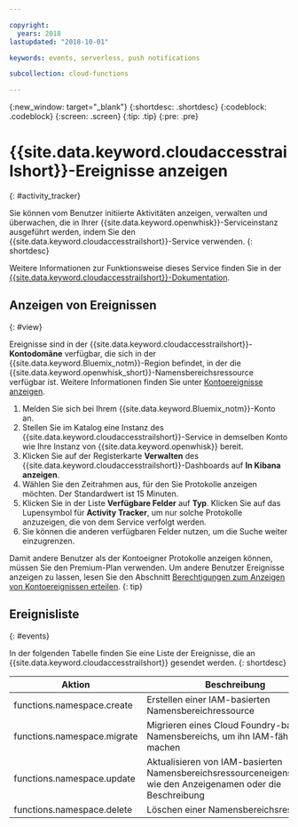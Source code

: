 ```yaml
---

copyright:
  years: 2018
lastupdated: "2018-10-01"

keywords: events, serverless, push notifications

subcollection: cloud-functions

---
```


{:new_window: target="_blank"}
{:shortdesc: .shortdesc}
{:codeblock: .codeblock}
{:screen: .screen}
{:tip: .tip}
{:pre: .pre}


# {{site.data.keyword.cloudaccesstrailshort}}-Ereignisse anzeigen
{: #activity_tracker}

Sie können vom Benutzer initiierte Aktivitäten anzeigen, verwalten und überwachen, die in Ihrer {{site.data.keyword.openwhisk}}-Serviceinstanz ausgeführt werden, indem Sie den {{site.data.keyword.cloudaccesstrailshort}}-Service verwenden.
{: shortdesc}


Weitere Informationen zur Funktionsweise dieses Service finden Sie in der [{{site.data.keyword.cloudaccesstrailshort}}-Dokumentation](/docs/services/cloud-activity-tracker?topic=cloud-activity-tracker-getting-started-with-cla). 


## Anzeigen von Ereignissen
{: #view}

Ereignisse sind in der {{site.data.keyword.cloudaccesstrailshort}}-**Kontodomäne** verfügbar, die sich in der {{site.data.keyword.Bluemix_notm}}-Region befindet, in der die {{site.data.keyword.openwhisk_short}}-Namensbereichsressource verfügbar ist. Weitere Informationen finden Sie unter [Kontoereignisse anzeigen](/docs/services/cloud-activity-tracker/how-to/manage-events-ui?topic=cloud-activity-tracker-view_acc_events). 

1. Melden Sie sich bei Ihrem {{site.data.keyword.Bluemix_notm}}-Konto an. 
2. Stellen Sie im Katalog eine Instanz des {{site.data.keyword.cloudaccesstrailshort}}-Service in demselben Konto wie Ihre Instanz von {{site.data.keyword.openwhisk}} bereit. 
3. Klicken Sie auf der Registerkarte **Verwalten** des {{site.data.keyword.cloudaccesstrailshort}}-Dashboards auf **In Kibana anzeigen**. 
4. Wählen Sie den Zeitrahmen aus, für den Sie Protokolle anzeigen möchten. Der Standardwert ist 15 Minuten. 
5. Klicken Sie in der Liste **Verfügbare Felder** auf **Typ**. Klicken Sie auf das Lupensymbol für **Activity Tracker**, um nur solche Protokolle anzuzeigen, die von dem Service verfolgt werden. 
6. Sie können die anderen verfügbaren Felder nutzen, um die Suche weiter einzugrenzen. 

Damit andere Benutzer als der Kontoeigner Protokolle anzeigen können, müssen Sie den Premium-Plan verwenden. Um andere Benutzer Ereignisse anzeigen zu lassen, lesen Sie den Abschnitt [Berechtigungen zum Anzeigen von Kontoereignissen erteilen](/docs/services/cloud-activity-tracker/how-to?topic=cloud-activity-tracker-grant_permissions#grant_permissions).
{: tip}


## Ereignisliste
{: #events}

In der folgenden Tabelle finden Sie eine Liste der Ereignisse, die an {{site.data.keyword.cloudaccesstrailshort}} gesendet werden.
{: shortdesc}

<table>
  <thead>
    <tr>
      <th>Aktion</th>
      <th>Beschreibung</th>
    </tr>
  </thead>
  <tbody>
    <tr>
      <td>functions.namespace.create</td>
      <td>Erstellen einer IAM-basierten Namensbereichressource</td>
    </tr>
    <tr>
      <td>functions.namespace.migrate</td>
      <td>Migrieren eines Cloud Foundry-basierten Namensbereichs, um ihn IAM-fähig zu machen </td>
    </tr>
    <tr>
      <td>functions.namespace.update</td>
      <td>Aktualisieren von IAM-basierten Namensbereichsressourceneigenschaften wie den Anzeigenamen oder die Beschreibung </td>
    </tr>
    <tr>
      <td>functions.namespace.delete</td>
      <td>Löschen einer Namensbereichsressource </td>
    </tr>
  </tbody>
</table>
